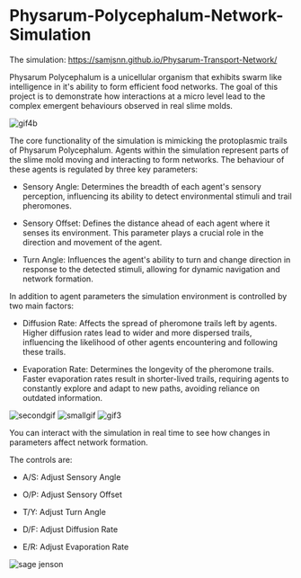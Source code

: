 # Physarum-Polycephalum-Network-Simulation
The simulation:
https://samjsnn.github.io/Physarum-Transport-Network/

Physarum Polycephalum is a unicellular organism that exhibits swarm like intelligence in it's ability to form efficient food networks. The goal of this project is to demonstrate how interactions at a micro level lead to the complex emergent behaviours observed in real slime molds.

![gif4b](https://github.com/samjsnn/Physarum-Transport-Network/assets/106383967/42d7bdcf-e737-4ca0-853b-f51c92bf18d1)


The core functionality of the simulation is mimicking the protoplasmic trails of Physarum Polycephalum. Agents within the simulation represent parts of the slime mold moving and interacting to form networks. The behaviour of these agents is regulated by three key parameters:

- Sensory Angle: Determines the breadth of each agent's sensory perception, influencing its ability to detect environmental stimuli and trail pheromones.

- Sensory Offset: Defines the distance ahead of each agent where it senses its environment. This parameter plays a crucial role in the direction and movement of the agent.

- Turn Angle: Influences the agent's ability to turn and change direction in response to the detected stimuli, allowing for dynamic navigation and network formation.

In addition to agent parameters the simulation environment is controlled by two main factors:

- Diffusion Rate: Affects the spread of pheromone trails left by agents. Higher diffusion rates lead to wider and more dispersed trails, influencing the likelihood of other agents encountering and following these trails.

- Evaporation Rate: Determines the longevity of the pheromone trails. Faster evaporation rates result in shorter-lived trails, requiring agents to constantly explore and adapt to new paths, avoiding reliance on outdated information.

![secondgif](https://github.com/samjsnn/Physarum-Transport-Network/assets/106383967/438f8634-fa03-451c-906d-6e659446b175) ![smallgif](https://github.com/samjsnn/Physarum-Transport-Network/assets/106383967/7a91039a-fd7f-4c50-a81f-8adc7669e661) ![gif3](https://github.com/samjsnn/Physarum-Transport-Network/assets/106383967/972d3591-9165-4115-a475-13438400871e)


You can interact with the simulation in real time to see how changes in parameters affect network formation. 

The controls are:

- A/S: Adjust Sensory Angle

- O/P: Adjust Sensory Offset

- T/Y: Adjust Turn Angle

- D/F: Adjust Diffusion Rate

- E/R: Adjust Evaporation Rate

![sage jenson](https://github.com/samjsnn/Physarum-Transport-Network/assets/106383967/7dbc71d3-dad0-498e-a745-bd714136a298)



